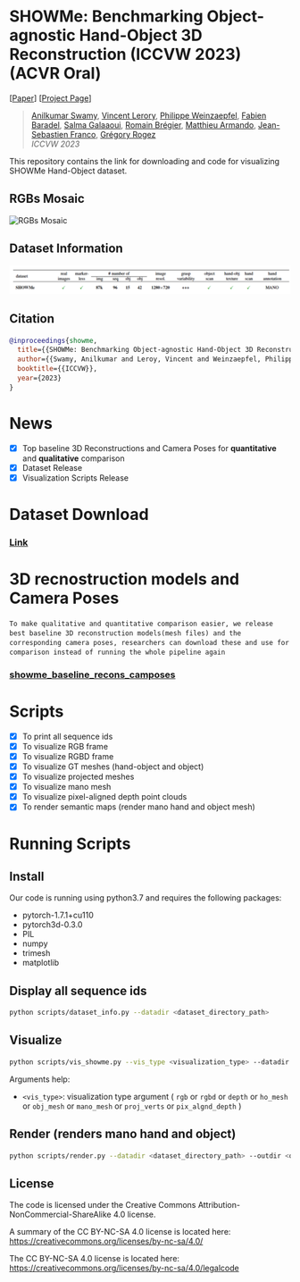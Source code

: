 # SHOWMe: Benchmarking Object-agnostic Hand-Object 3D Reconstruction (ICCVW 2023) (ACVR Oral)

[[Paper](https://europe.naverlabs.com/research/showme/)] [[Project Page](https://europe.naverlabs.com/research/showme)]
<!-- [[Oral Presentation](https://es.naverlabs.com/Humans-NLE/SHOWMe)]  -->
> [Anilkumar Swamy](https://europe.naverlabs.com/people_user/anilkumar-swamy/),
> [Vincent Lerory](https://europe.naverlabs.com/people_user/vincent-leroy/),
> [Philippe Weinzaepfel](https://europe.naverlabs.com/people_user/philippe-weinzaepfel/),
> [Fabien Baradel](https://fabienbaradel.github.io/),
> [Salma Galaaoui](https://europe.naverlabs.com/people_user/salma-galaaoui/),
> [Romain Brégier](https://europe.naverlabs.com/people_user/romain-bregier/),
> [Matthieu Armando](https://europe.naverlabs.com/people_user/matthieu-armando/),
> [Jean-Sebastien Franco](https://morpheo.inrialpes.fr/~franco/),
> [Grégory Rogez](https://europe.naverlabs.com/people_user/gregory-rogez/)       
> *ICCVW 2023*

This repository contains the link for downloading and code for visualizing SHOWMe Hand-Object dataset.

## RGBs Mosaic
![RGBs Mosaic](imgs/mosaic.png)

## Dataset Information
![Dataset Comparison](imgs/image.png)

## Citation
```bibtex
@inproceedings{showme,
  title={{SHOWMe: Benchmarking Object-agnostic Hand-Object 3D Reconstruction}},
  author={{Swamy, Anilkumar and Leroy, Vincent and Weinzaepfel, Philippe and Baradel, Fabien and Galaaoui, Salma and Brégier, Romain and Armando, Matthieu and Franco, Jean-Sebastien and Rogez, Grégory}},
  booktitle={{ICCVW}},
  year={2023}
}
```

# News
- [x] Top baseline 3D Reconstructions and Camera Poses for **quantitative** and **qualitative** comparison 
- [x] Dataset Release
- [x] Visualization Scripts Release

# Dataset Download
### [Link](https://download.europe.naverlabs.com/showme)

# 3D recnostruction models and Camera Poses
```To make qualitative and quantitative comparison easier, we release best baseline 3D reconstruction models(mesh files) and the corresponding camera poses, researchers can download these and use for comparison instead of running the whole pipeline again```
### [showme_baseline_recons_camposes](https://download.europe.naverlabs.com/showme/showme_baseline_recons_camposes.tar)


# Scripts 
- [x] To print all sequence ids 
- [x] To visualize RGB frame 
- [x] To visualize RGBD frame 
- [x] To visualize GT meshes (hand-object and object) 
- [x] To visualize projected meshes 
- [x] To visualize mano mesh 
- [x] To visualize pixel-aligned depth point clouds 
- [x] To render semantic maps (render mano hand and object mesh)

# Running Scripts 

## Install
Our code is running using python3.7 and requires the following packages:
- pytorch-1.7.1+cu110
- pytorch3d-0.3.0
- PIL
- numpy
- trimesh
- matplotlib

## Display all sequence ids
```bash
python scripts/dataset_info.py --datadir <dataset_directory_path> 
```

## Visualize 
```bash
python scripts/vis_showme.py --vis_type <visualization_type> --datadir <dataset_directory_path> --depth_datadir <depth_dataset_directory_path> --seq_id <sequence_id> --frm_no <frame_number>
```
Arguments help:

- ```<vis_type>```: visualization type argument ( ```rgb``` or ```rgbd``` or ```depth``` or ```ho_mesh``` or ```obj_mesh``` or ```mano_mesh``` or ```proj_verts``` or ```pix_algnd_depth```  )

## Render (renders mano hand and object)
```bash
python scripts/render.py --datadir <dataset_directory_path> --outdir <output_dir_tosave_rendered_images> --seq_id <sequence_id>
```

## License

The code is licensed under the Creative Commons Attribution-NonCommercial-ShareAlike 4.0 license.

A summary of the CC BY-NC-SA 4.0 license is located here:
    https://creativecommons.org/licenses/by-nc-sa/4.0/

The CC BY-NC-SA 4.0 license is located here:
    https://creativecommons.org/licenses/by-nc-sa/4.0/legalcode


